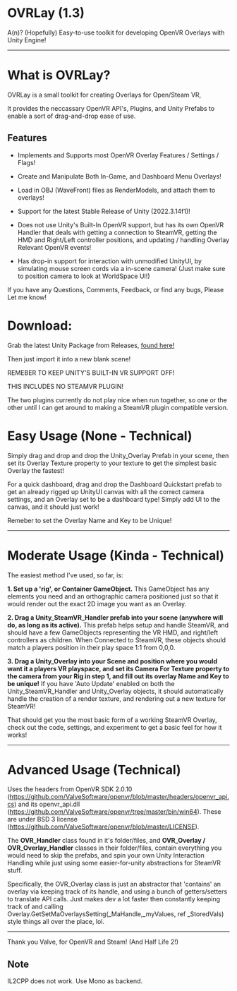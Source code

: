 # OVRLay (1.3)

A(n)? (Hopefully) Easy-to-use toolkit for developing OpenVR Overlays with Unity Engine!

---

What is OVRLay?
=

OVRLay is a small toolkit for creating Overlays for Open/Steam VR,

It provides the neccassary OpenVR API's, Plugins, and Unity Prefabs to enable a sort of drag-and-drop ease of use.

## Features
- Implements and Supports most OpenVR Overlay Features / Settings / Flags!

- Create and Manipulate Both In-Game, and Dashboard Menu Overlays!

- Load in OBJ (WaveFront) files as RenderModels, and attach them to overlays!

- Support for the latest Stable Release of Unity (2022.3.14f1)!

- Does not use Unity's Built-In OpenVR support, but has its own OpenVR Handler that deals with getting a connection to SteamVR, getting the HMD and Right/Left controller positions, and updating / handling Overlay Relevant OpenVR events!

- Has drop-in support for interaction with unmodified UnityUI, by simulating mouse screen cords via a in-scene camera! (Just make sure to position camera to look at WorldSpace UI!)

If you have any Questions, Comments, Feedback, or find any bugs, Please Let me know!

Download:
===

Grab the latest Unity Package from Releases, [found here!](https://github.com/benotter/OVRLay/releases)

Then just import it into a new blank scene!

REMEBER TO KEEP UNITY'S BUILT-IN VR SUPPORT OFF!

THIS INCLUDES NO STEAMVR PLUGIN!

The two plugins currently do not play nice when run together, so one or the other until I can get around to making a SteamVR plugin compatible version.


Easy Usage (None - Technical)
===

Simply drag and drop and drop the Unity_Overlay Prefab in your scene, then set its Overlay Texture property to your texture to get the simplest basic Overlay the fastest! 

For a quick dashboard, drag and drop the Dashboard Quickstart prefab to get an already rigged up UnityUI canvas with all the correct camera settings, and an Overlay set to be a dashboard type! Simply add UI to the canvas, and it should just work!

Remeber to set the Overlay Name and Key to be Unique!

---
Moderate Usage (Kinda - Technical)
===
The easiest method I've used, so far, is:

**1.  Set up a 'rig', or Container GameObject.** This GameObject has any elements you need and an orthographic camera positioned just so that it would render out the exact 2D image you want as an Overlay.

**2. Drag a Unity_SteamVR_Handler prefab into your scene (anywhere will do, as long as its active).** This prefab helps setup and handle SteamVR, and should have a few GameObjects representing the VR HMD, and right/left controllers as children. When Connected to SteamVR, these objects should match a players position in their play space 1:1 from 0,0,0.

**3. Drag a Unity_Overlay into your Scene and position where you would want it a players VR playspace, and set its Camera For Texture property to the camera from your Rig in step 1, and fill out its overlay Name and Key to be unique!** 
If you have 'Auto Update' enabled on both the Unity_SteamVR_Handler and Unity_Overlay objects, it should automatically handle the creation of a render texture, and rendering out a new texture for SteamVR!

That should get you the most basic form of a working SteamVR Overlay, check out the code, settings, and experiment to get a basic feel for how it works!

---
Advanced Usage (Technical)
===

Uses the headers from OpenVR SDK 2.0.10 (https://github.com/ValveSoftware/openvr/blob/master/headers/openvr_api.cs) and its openvr_api.dll (https://github.com/ValveSoftware/openvr/tree/master/bin/win64).
These are under BSD 3 license (https://github.com/ValveSoftware/openvr/blob/master/LICENSE).


The **OVR_Handler** class found in it's folder/files, and **OVR_Overlay / OVR_Overlay_Handler** classes in their folder/files, contain everything you would need to skip the prefabs, and spin your own Unity Interaction Handling while just using some easier-for-unity abstractions for SteamVR stuff.

Specifically, the OVR_Overlay class is just an abstractor that 'contains' an overlay via keeping track of its handle, and using a bunch of getters/setters to translate API calls. Just makes dev a lot faster then constantly keeping track of and calling Overlay.GetSetMaOverlaysSetting(_MaHandle,_myValues, ref _StoredVals) style things all over the place, lol.

---

Thank you Valve, for OpenVR and Steam! (And Half Life 2!)

## Note
IL2CPP does not work. Use Mono as backend.

